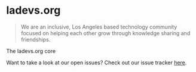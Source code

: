 # ladevs.org

> We are an inclusive, Los Angeles based technology community focused on helping each other grow through knowledge sharing and friendships.

The ladevs.org core

Want to take a look at our open issues? Check out our issue tracker [here](https://github.com/la-devs/issue-tracking).
